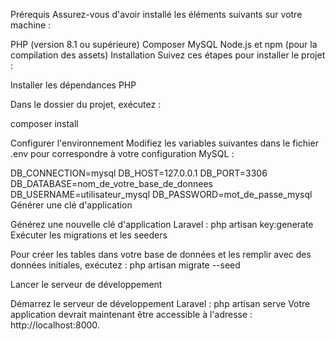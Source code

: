 Prérequis
Assurez-vous d'avoir installé les éléments suivants sur votre machine :

PHP (version 8.1 ou supérieure)
Composer
MySQL
Node.js et npm (pour la compilation des assets)
Installation
Suivez ces étapes pour installer le projet :

Installer les dépendances PHP

Dans le dossier du projet, exécutez :


composer install

Configurer l'environnement
Modifiez les variables suivantes dans le fichier .env pour correspondre à votre configuration MySQL :


DB_CONNECTION=mysql
DB_HOST=127.0.0.1
DB_PORT=3306
DB_DATABASE=nom_de_votre_base_de_donnees
DB_USERNAME=utilisateur_mysql
DB_PASSWORD=mot_de_passe_mysql
Générer une clé d'application

Générez une nouvelle clé d'application Laravel :
php artisan key:generate
Exécuter les migrations et les seeders

Pour créer les tables dans votre base de données et les remplir avec des données initiales, exécutez :
php artisan migrate --seed


Lancer le serveur de développement

Démarrez le serveur de développement Laravel :
php artisan serve
Votre application devrait maintenant être accessible à l'adresse : http://localhost:8000.
